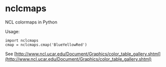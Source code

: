 # nclcmaps
NCL colormaps in Python

Usage:

    import nclcmaps
    cmap = nclcmaps.cmap('BlueYellowRed')

See [http://www.ncl.ucar.edu/Document/Graphics/color_table_gallery.shtml](http://www.ncl.ucar.edu/Document/Graphics/color_table_gallery.shtml)
